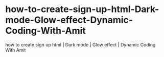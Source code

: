 # how-to-create-sign-up-html-Dark-mode-Glow-effect-Dynamic-Coding-With-Amit
how to create sign up html | Dark mode | Glow effect | Dynamic Coding With Amit
